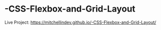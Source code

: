 # -CSS-Flexbox-and-Grid-Layout
Live Project: https://mitchellindev.github.io/-CSS-Flexbox-and-Grid-Layout/
